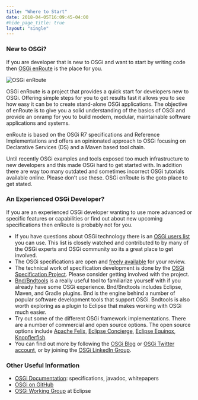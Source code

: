 ```yaml
---
title: "Where to Start"
date: 2018-04-05T16:09:45-04:00
#hide_page_title: true
layout: "single"
---
```


### New to OSGi?

If you are developer that is new to OSGi and want to start by writing code then [OSGi enRoute](https://enroute.osgi.org/) is the place for you.

![OSGi enRoute](/images/resources/OSGi-enRoute-for-Web.png)

OSGi enRoute is a project that provides a quick start for developers new to OSGi. Offering simple steps for you to get results fast it allows you to see how easy it can be to create stand-alone OSGi applications. The objective of enRoute is to give you a solid understanding of the basics of OSGi and provide an onramp for you to build modern, modular, maintainable software applications and systems.

enRoute is based on the OSGi R7 specifications and Reference Implementations and offers an opinionated approach to OSGi focusing on Declarative Services (DS) and a Maven based tool chain.

Until recently OSGi examples and tools exposed too much infrastructure to new developers and this made OSGi hard to get started with. In addition there are way too many outdated and sometimes incorrect OSGi tutorials available online. Please don’t use these. OSGi enRoute is the goto place to get stated.

### An Experienced OSGi Developer?

If you are an experienced OSGi developer wanting to use more advanced or specific features or capabilities or find out about new upcoming specifications then enRoute is probably not for you.

- If you have questions about OSGi technology there is an [OSGi users list](https://accounts.eclipse.org/mailing-list/osgi-users) you can use. This list is closely watched and contributed to by many of the OSGi experts and OSGi community so its a great place to get involved.
- The OSGi specifications are open and [freely available](https://docs.osgi.org/specification/) for your review.
- The technical work of specification development is done by the [OSGi Specification Project](https://projects.eclipse.org/projects/technology.osgi). Please consider getting involved with the project.
- [Bnd/Bndtools](https://github.com/bndtools/bnd) is a really useful tool to familiarize yourself with if you already have some OSGi experience. Bnd/Bndtools includes Eclipse, Maven, and Gradle plugins. Bnd is the engine behind a number of popular software development tools that support OSGi. Bndtools is also worth exploring as a plugin to Eclipse that makes working with OSGi much easier.
- Try out some of the different OSGi framework implementations. There are a number of commercial and open source options. The open source options include [Apache Felix](https://felix.apache.org/), [Eclipse Concierge](https://www.eclipse.org/concierge/), [Eclipse Equinox](https://www.eclipse.org/equinox), [Knopflerfish](http://www.knopflerfish.org/).
- You can find out more by following the [OSGi Blog](https://blog.osgi.org/) or [OSGi Twitter account](https://twitter.com/OSGiWG), or by joining the [OSGi LinkedIn Group](https://www.linkedin.com/groups/122461/).

### Other Useful Information

- [OSGi Documentation](https://docs.osgi.org/): specifications, javadoc, whitepapers
- [OSGi on GitHub](https://github.com/osgi/)
- [OSGi Working Group](https://www.eclipse.org/org/workinggroups/osgi-charter.php) at Eclipse
